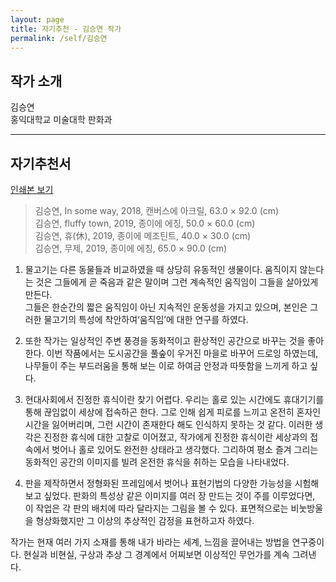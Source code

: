 ```yaml
---
layout: page
title: 자기추천 - 김승연 작가
permalink: /self/김승연
---
```



## 작가 소개
김승연     
홍익대학교 미술대학 판화과  

------------------------

## 자기추천서
[인쇄본 보기](https://drive.google.com/open?id=1P47OYLYqJJmzQ4f1ce5O6XLqId_WOQBR) 
  

> 김승연, In some way, 2018, 캔버스에 아크릴, 63.0 × 92.0 (cm)  
> 김승연, fluffy town, 2019, 종이에 에칭, 50.0 × 60.0 (cm)  
> 김승연, 휴(休), 2019, 종이에 메조틴트, 40.0 × 30.0 (cm)  
> 김승연, 무제, 2019, 종이에 에칭, 65.0 × 90.0 (cm)    

1. 물고기는 다른 동물들과 비교하였을 때 상당히 유동적인 생물이다. 움직이지 않는다는 것은 그들에게 곧 죽음과 같은 말이며 그런 계속적인 움직임이 그들을 살아있게 만든다.  
그들은 한순간의 짧은 움직임이 아닌 지속적인 운동성을 가지고 있으며, 본인은 그러한 물고기의 특성에 착안하여‘움직임’에 대한 연구를 하였다.   

2. 또한 작가는 일상적인 주변 풍경을 동화적이고 환상적인 공간으로 바꾸는 것을 좋아한다. 이번 작품에서는 도시공간을 풀숲이 우거진 마을로 바꾸어 드로잉 하였는데, 나무들이 주는 부드러움을 통해 보는 이로 하여금 안정과 따뜻함을 느끼게 하고 싶다.  

3. 현대사회에서 진정한 휴식이란 찾기 어렵다. 우리는 홀로 있는 시간에도 휴대기기를 통해 끊임없이 세상에 접속하곤 한다. 그로 인해 쉽게 피로를 느끼고 온전히 혼자인 시간을 잃어버리며, 그런 시간이 존재한다 해도 인식하지 못하는 것 같다. 이러한 생각은 진정한 휴식에 대한 고찰로 이어졌고, 작가에게 진정한 휴식이란 세상과의 접속에서 벗어나 홀로 있어도 완전한 상태라고 생각했다. 그리하여 평소 즐겨 그리는 동화적인 공간의 이미지를 빌려 온전한 휴식을 취하는 모습을 나타내었다.  

4. 판을 제작하면서 정형화된 프레임에서 벗어나 표현기법의 다양한 가능성을 시험해보고 싶었다. 판화의 특성상 같은 이미지를 여러 장 만드는 것이 주를 이루었다면, 이 작업은 각 판의 배치에 따라 달라지는 그림을 볼 수 있다. 표면적으로는 비눗방울을 형상화했지만 그 이상의 추상적인 감정을 표현하고자 하였다.   


작가는 현재 여러 가지 소재를 통해 내가 바라는 세계, 느낌을 끌어내는 방법을 연구중이다. 현실과 비현실, 구상과 추상 그 경계에서 어찌보면 이상적인 무언가를 계속 그려낸다.  
